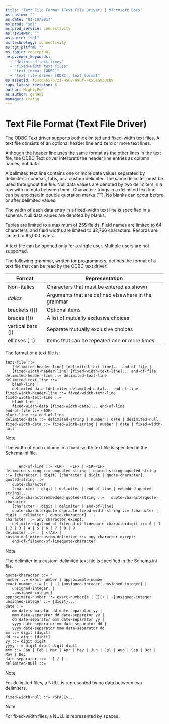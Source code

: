 ```yaml
---
title: "Text File Format (Text File Driver) | Microsoft Docs"
ms.custom: ""
ms.date: "01/19/2017"
ms.prod: "sql"
ms.prod_service: connectivity
ms.reviewer: ""
ms.suite: "sql"
ms.technology: connectivity
ms.tgt_pltfrm: ""
ms.topic: conceptual
helpviewer_keywords: 
  - "delimited text lines"
  - "fixed-width text files"
  - "text format [ODBC]"
  - "text file driver [ODBC], text format"
ms.assetid: f53cd4b5-0721-4562-a90f-4c55e6030cb9
caps.latest.revision: 6
author: MightyPen
ms.author: genemi
manager: craigg
---
```

# Text File Format (Text File Driver)
The ODBC Text driver supports both delimited and fixed-width text files. A text file consists of an optional header line and zero or more text lines.  
  
 Although the header line uses the same format as the other lines in the text file, the ODBC Text driver interprets the header line entries as column names, not data.  
  
 A delimited text line contains one or more data values separated by delimiters: commas, tabs, or a custom delimiter. The same delimiter must be used throughout the file. Null data values are denoted by two delimiters in a row with no data between them. Character strings in a delimited text line can be enclosed in double quotation marks (""). No blanks can occur before or after delimited values.  
  
 The width of each data entry in a fixed-width text line is specified in a schema. Null data values are denoted by blanks.  
  
 Tables are limited to a maximum of 255 fields. Field names are limited to 64 characters, and field widths are limited to 32,766 characters. Records are limited to 65,000 bytes.  
  
 A text file can be opened only for a single user. Multiple users are not supported.  
  
 The following grammar, written for programmers, defines the format of a text file that can be read by the ODBC text driver:  
  
|Format|Representation|  
|------------|--------------------|  
|Non-italics|Characters that must be entered as shown|  
|*italics*|Arguments that are defined elsewhere in the grammar|  
|brackets ([])|Optional items|  
|braces ({})|A list of mutually exclusive choices|  
|vertical bars (&#124;)|Separate mutually exclusive choices|  
|ellipses (...)|Items that can be repeated one or more times|  
  
 The format of a text file is:  
  
```  
text-file ::=  
   [delimited-header-line] [delimited-text-line]... end-of-file |  
   [fixed-width-header-line] [fixed-width-text-line]... end-of-file  
delimited-header-line ::= delimited-text-line  
delimited-text-line ::=  
   blank-line |  
   delimited-data [delimiter delimited-data]... end-of-line  
fixed-width-header-line ::= fixed-width-text-line  
fixed-width-text-line ::=  
   blank-line |  
   fixed-width-data [fixed-width-data]... end-of-line  
end-of-file ::= <EOF>  
blank-line ::= end-of-line  
delimited-data ::= delimited-string | number | date | delimited-null  
fixed-width-data ::= fixed-width-string | number | date | fixed-width-null  
```  
  
> [!NOTE]  
>  The width of each column in a fixed-width text file is specified in the Schema.ini file.  
  
```  
  
      end-of-line ::= <CR> | <LF> | <CR><LF>  
delimited-string ::= unquoted-string | quoted-stringunquoted-string ::= [character | digit] [character | digit | quote-character]...  
quoted-string ::=  
   quote-character  
   [character | digit | delimiter | end-of-line | embedded-quoted-string]...  
   quote-characterembedded-quoted-string ::=   quote-characterquote-character  
   [character | digit | delimiter | end-of-line]  
   quote-characterquote-characterfixed-width-string ::= [character | digit | delimiter | quote-character] ...  
character ::= any character except:  
   delimiterdigitend-of-fileend-of-linequote-characterdigit ::= 0 | 1 | 2 | 3 | 4 | 5 | 6 | 7 | 8 | 9  
delimiter ::= , | <TAB> |   
custom-delimitercustom-delimiter ::= any character except:  
   end-of-fileend-of-linequote-character  
```  
  
> [!NOTE]  
>  The delimiter in a custom-delimited text file is specified in the Schema.ini file.  
  
```  
quote-character ::= "  
number ::= exact-number | approximate-number  
exact-number ::= [+ | -] {unsigned-integer[.unsigned-integer] |  
   unsigned-integer. |  
   .unsigned-integer}  
approximate-number ::= exact-number{e | E}[+ | -]unsigned-integer  
unsigned-integer ::= {digit}...  
date ::=  
   mm date-separator dd date-separator yy |  
   mmm date-separator dd date-separator yy |  
   dd date-separator mmm date-separator yy |  
   yyyy date-separator mm date-separator dd |  
   yyyy date-separator mmm date-separator dd  
mm ::= digit [digit]  
dd ::= digit [digit]  
yy ::= digit digit  
yyyy ::= digit digit digit digit  
mmm ::= Jan | Feb | Mar | Apr | May | Jun | Jul | Aug | Sep | Oct | Nov | Dec  
date-separator ::= - | / | .  
delimited-null ::=  
```  
  
> [!NOTE]  
>  For delimited files, a NULL is represented by no data between two delimiters.  
  
```  
fixed-width-null ::= <SPACE>...  
```  
  
> [!NOTE]  
>  For fixed-width files, a NULL is represented by spaces.
